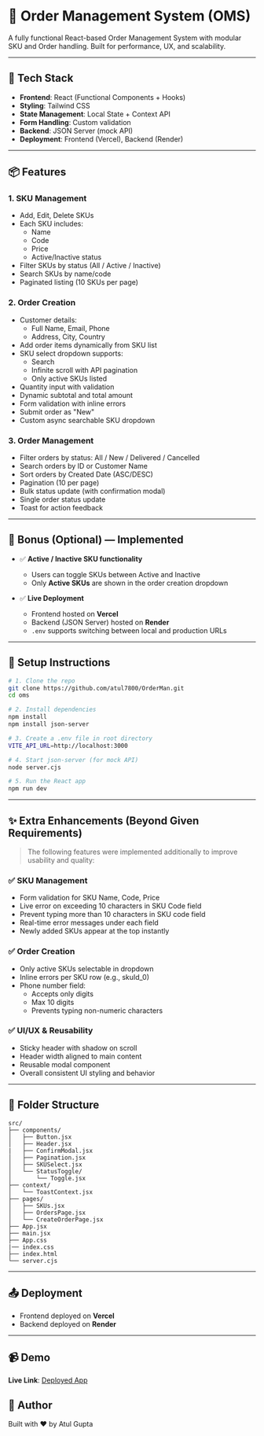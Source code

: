 # 🧾 Order Management System (OMS)

A fully functional React-based Order Management System with modular SKU and Order handling. Built for performance, UX, and scalability.

---

## 🚀 Tech Stack

- **Frontend**: React (Functional Components + Hooks)
- **Styling**: Tailwind CSS
- **State Management**: Local State + Context API
- **Form Handling**: Custom validation
- **Backend**: JSON Server (mock API)
- **Deployment**: Frontend (Vercel), Backend (Render)

---

## 📦 Features

### 1. SKU Management

- Add, Edit, Delete SKUs
- Each SKU includes:
  - Name
  - Code
  - Price
  - Active/Inactive status
- Filter SKUs by status (All / Active / Inactive)
- Search SKUs by name/code
- Paginated listing (10 SKUs per page)

### 2. Order Creation

- Customer details:
  - Full Name, Email, Phone
  - Address, City, Country
- Add order items dynamically from SKU list
- SKU select dropdown supports:
  - Search
  - Infinite scroll with API pagination
  - Only active SKUs listed
- Quantity input with validation
- Dynamic subtotal and total amount
- Form validation with inline errors
- Submit order as "New"
- Custom async searchable SKU dropdown

### 3. Order Management

- Filter orders by status: All / New / Delivered / Cancelled
- Search orders by ID or Customer Name
- Sort orders by Created Date (ASC/DESC)
- Pagination (10 per page)
- Bulk status update (with confirmation modal)
- Single order status update
- Toast for action feedback

---

## 💪 Bonus (Optional) — Implemented

- ✅ **Active / Inactive SKU functionality**

  - Users can toggle SKUs between Active and Inactive
  - Only **Active SKUs** are shown in the order creation dropdown

- ✅ **Live Deployment**
  - Frontend hosted on **Vercel**
  - Backend (JSON Server) hosted on **Render**
  - `.env` supports switching between local and production URLs

---

## 🔧 Setup Instructions

```bash
# 1. Clone the repo
git clone https://github.com/atul7800/OrderMan.git
cd oms

# 2. Install dependencies
npm install
npm install json-server

# 3. Create a .env file in root directory
VITE_API_URL=http://localhost:3000

# 4. Start json-server (for mock API)
node server.cjs

# 5. Run the React app
npm run dev
```

---

## ✨ Extra Enhancements (Beyond Given Requirements)

> The following features were implemented additionally to improve usability and quality:

### ✅ SKU Management

- Form validation for SKU Name, Code, Price
- Live error on exceeding 10 characters in SKU Code field
- Prevent typing more than 10 characters in SKU code field
- Real-time error messages under each field
- Newly added SKUs appear at the top instantly

### ✅ Order Creation

- Only active SKUs selectable in dropdown
- Inline errors per SKU row (e.g., skuId_0)
- Phone number field:
  - Accepts only digits
  - Max 10 digits
  - Prevents typing non-numeric characters

### ✅ UI/UX & Reusability

- Sticky header with shadow on scroll
- Header width aligned to main content
- Reusable modal component
- Overall consistent UI styling and behavior

---

## 📁 Folder Structure

```
src/
├── components/
│   ├── Button.jsx
│   ├── Header.jsx
|   ├── ConfirmModal.jsx
│   ├── Pagination.jsx
│   ├── SKUSelect.jsx
│   └── StatusToggle/
│       └── Toggle.jsx
├── context/
│   └── ToastContext.jsx
├── pages/
│   ├── SKUs.jsx
│   ├── OrdersPage.jsx
│   └── CreateOrderPage.jsx
├── App.jsx
├── main.jsx
├── App.css
|── index.css
├── index.html
└── server.cjs
```

---

## 📤 Deployment

- Frontend deployed on **Vercel**
- Backend deployed on **Render**

---

## 📹 Demo

**Live Link**: [Deployed App](https://order-man-flax.vercel.app/)

## 🙌 Author

Built with ❤️ by Atul Gupta
